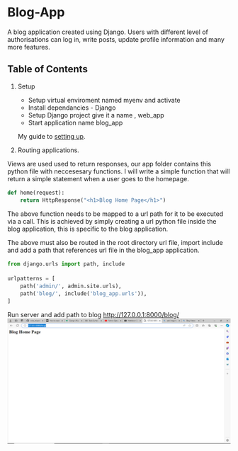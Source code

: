 # Blog-App
A blog application created using Django.
Users with different level of authorisations can log in, write posts, update profile information and many  more features.


## **Table of Contents**

1. Setup
    - Setup virtual enviroment named myenv and activate
    - Install dependancies - Django
    - Setup Django project give it a name , web_app
    - Start application name blog_app   

    My guide to [setting up](https://realpython.com/django-setup/).

2. Routing applications.

Views are used used to return responses, our app folder contains this python file with neccesesary functions. I will write a simple function that will return a simple statement when a user goes to the homepage. 

```python
def home(request):
    return HttpResponse("<h1>Blog Home Page</h1>")
``` 

The above function needs to be mapped to a url path for it to be executed via a call. This is achieved by simply creating a url python file inside the blog application, this is specific to the blog application.

The above must also be routed in the root directory url file, import include and add a path that references url file in the blog_app application. 

```python
from django.urls import path, include

urlpatterns = [
    path('admin/', admin.site.urls),
    path('blog/', include('blog_app.urls')),
]
```
Run server and add path to blog http://127.0.0.1:8000/blog/
![Test Home Page](./images/1.bloghomepage.png)
